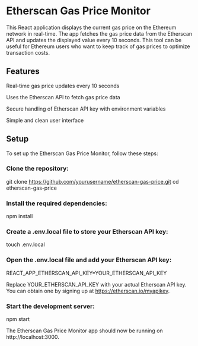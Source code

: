# Etherscan Gas Price Monitor
This React application displays the current gas price on the Ethereum network in real-time. The app fetches the gas price data from the Etherscan API and updates the displayed value every 10 seconds. This tool can be useful for Ethereum users who want to keep track of gas prices to optimize transaction costs.

## Features
Real-time gas price updates every 10 seconds

Uses the Etherscan API to fetch gas price data

Secure handling of Etherscan API key with environment variables

Simple and clean user interface


## Setup
To set up the Etherscan Gas Price Monitor, follow these steps:

### Clone the repository:

git clone https://github.com/yourusername/etherscan-gas-price.git
cd etherscan-gas-price

### Install the required dependencies:

npm install

### Create a .env.local file to store your Etherscan API key:

touch .env.local

### Open the .env.local file and add your Etherscan API key:

REACT_APP_ETHERSCAN_API_KEY=YOUR_ETHERSCAN_API_KEY

Replace YOUR_ETHERSCAN_API_KEY with your actual Etherscan API key. You can obtain one by signing up at https://etherscan.io/myapikey.

### Start the development server:

npm start

The Etherscan Gas Price Monitor app should now be running on http://localhost:3000.